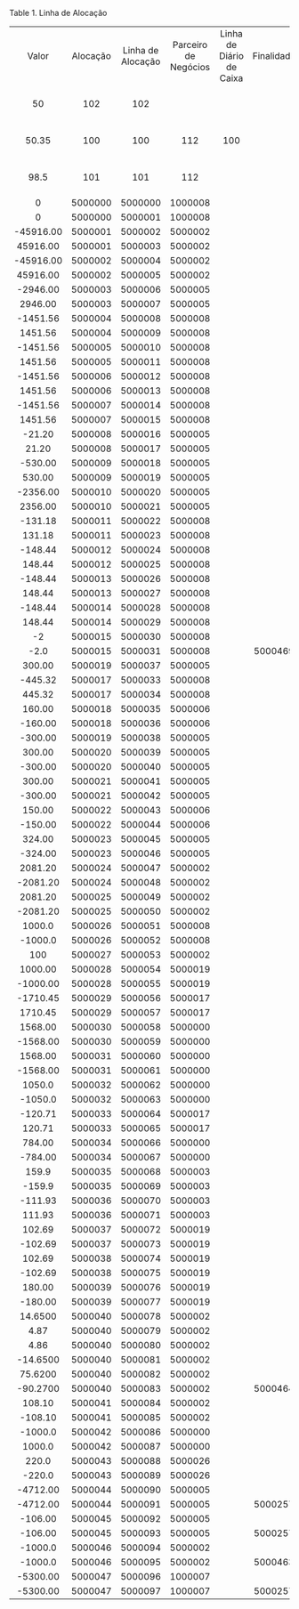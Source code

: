 <div id="d142190e1" class="table">

<div class="table-title">

Table 1. Linha de
Alocação

</div>

<div class="table-contents">

|            |          |                   |                      |                          |            |         |                                    |                    |                |                |                 |         |           |                       |                   |        |                  |                         |                |
| :--------: | :------: | :---------------: | :------------------: | :----------------------: | :--------: | :-----: | :--------------------------------: | :----------------: | :------------: | :------------: | :-------------: | :-----: | :-------: | :-------------------: | :---------------: | :----: | :--------------: | :---------------------: | :------------: |
|   Valor    | Alocação | Linha de Alocação | Parceiro de Negócios | Linha de Diário de Caixa | Finalidade | Fatura  | Programação de Pagamento de Fatura | Elemento de Contas | Valor do Juros | Valor da Multa | Motivo da Baixa | Pedido  | Pagamento |   Data da Transação   | Valor do Desconto | Manual | Documento Fiscal | Pagamento a Maior/Menor | Valor da Baixa |
|     50     |   102    |        102        |                      |                          |            |         |                                    |                    |       0        |       0        |                 |         |    101    | 2002-02-22 00:00:00.0 |         0         | false  |                  |            0            |       0        |
|   50.35    |   100    |        100        |         112          |           100            |            |   100   |                                    |                    |       0        |       0        |                 |         |           | 2002-02-22 00:00:00.0 |         0         | false  |                  |            0            |       0        |
|    98.5    |   101    |        101        |         112          |                          |            |   101   |                                    |                    |       0        |       0        |                 |         |    100    | 2002-02-22 00:00:00.0 |        1.9        | false  |                  |            0            |      0.3       |
|     0      | 5000000  |      5000000      |       1000008        |                          |            |         |                                    |                    |       0        |       0        |                 |         |  5000000  |                       |        0.0        | false  |                  |           0.0           |      0.0       |
|     0      | 5000000  |      5000001      |       1000008        |                          |            |         |                                    |                    |       0        |       0        |                 |         |  5000002  |                       |        0.0        | false  |                  |           0.0           |      0.0       |
| \-45916.00 | 5000001  |      5000002      |       5000002        |                          |            | 5000003 |                                    |                    |       0        |       0        |                 | 5000005 |           |                       |        0.0        | false  |                  |           0.0           |      0.0       |
|  45916.00  | 5000001  |      5000003      |       5000002        |                          |            | 5000004 |                                    |                    |       0        |       0        |                 | 5000005 |           |                       |        0.0        | false  |                  |           0.0           |      0.0       |
| \-45916.00 | 5000002  |      5000004      |       5000002        |                          |            | 5000005 |                                    |                    |       0        |       0        |                 | 5000005 |           |                       |        0.0        | false  |                  |           0.0           |      0.0       |
|  45916.00  | 5000002  |      5000005      |       5000002        |                          |            | 5000006 |                                    |                    |       0        |       0        |                 | 5000005 |           |                       |        0.0        | false  |                  |           0.0           |      0.0       |
| \-2946.00  | 5000003  |      5000006      |       5000005        |                          |            | 5000009 |                                    |                    |       0        |       0        |                 | 5000007 |           |                       |        0.0        | false  |                  |           0.0           |      0.0       |
|  2946.00   | 5000003  |      5000007      |       5000005        |                          |            | 5000010 |                                    |                    |       0        |       0        |                 | 5000007 |           |                       |        0.0        | false  |                  |           0.0           |      0.0       |
| \-1451.56  | 5000004  |      5000008      |       5000008        |                          |            | 5000016 |                                    |                    |       0        |       0        |                 | 5000012 |           |                       |        0.0        | false  |                  |           0.0           |      0.0       |
|  1451.56   | 5000004  |      5000009      |       5000008        |                          |            | 5000017 |                                    |                    |       0        |       0        |                 | 5000012 |           |                       |        0.0        | false  |                  |           0.0           |      0.0       |
| \-1451.56  | 5000005  |      5000010      |       5000008        |                          |            | 5000018 |                                    |                    |       0        |       0        |                 | 5000012 |           |                       |        0.0        | false  |     5000021      |           0.0           |      0.0       |
|  1451.56   | 5000005  |      5000011      |       5000008        |                          |            | 5000020 |                                    |                    |       0        |       0        |                 | 5000012 |           |                       |        0.0        | false  |                  |           0.0           |      0.0       |
| \-1451.56  | 5000006  |      5000012      |       5000008        |                          |            | 5000021 |                                    |                    |       0        |       0        |                 | 5000012 |           |                       |        0.0        | false  |                  |           0.0           |      0.0       |
|  1451.56   | 5000006  |      5000013      |       5000008        |                          |            | 5000022 |                                    |                    |       0        |       0        |                 | 5000012 |           |                       |        0.0        | false  |                  |           0.0           |      0.0       |
| \-1451.56  | 5000007  |      5000014      |       5000008        |                          |            | 5000023 |                                    |                    |       0        |       0        |                 | 5000012 |           |                       |        0.0        | false  |     5000030      |           0.0           |      0.0       |
|  1451.56   | 5000007  |      5000015      |       5000008        |                          |            | 5000024 |                                    |                    |       0        |       0        |                 | 5000012 |           |                       |        0.0        | false  |                  |           0.0           |      0.0       |
|  \-21.20   | 5000008  |      5000016      |       5000005        |                          |            | 5000032 |                                    |                    |       0        |       0        |                 | 5000019 |           |                       |        0.0        | false  |                  |           0.0           |      0.0       |
|   21.20    | 5000008  |      5000017      |       5000005        |                          |            | 5000033 |                                    |                    |       0        |       0        |                 | 5000019 |           |                       |        0.0        | false  |                  |           0.0           |      0.0       |
|  \-530.00  | 5000009  |      5000018      |       5000005        |                          |            | 5000036 |                                    |                    |       0        |       0        |                 |         |           |                       |        0.0        | false  |                  |           0.0           |      0.0       |
|   530.00   | 5000009  |      5000019      |       5000005        |                          |            | 5000037 |                                    |                    |       0        |       0        |                 |         |           |                       |        0.0        | false  |                  |           0.0           |      0.0       |
| \-2356.00  | 5000010  |      5000020      |       5000005        |                          |            | 5000042 |                                    |                    |       0        |       0        |                 | 5000023 |           |                       |        0.0        | false  |                  |           0.0           |      0.0       |
|  2356.00   | 5000010  |      5000021      |       5000005        |                          |            | 5000043 |                                    |                    |       0        |       0        |                 | 5000023 |           |                       |        0.0        | false  |                  |           0.0           |      0.0       |
|  \-131.18  | 5000011  |      5000022      |       5000008        |                          |            | 5000078 |                                    |                    |       0        |       0        |                 | 5000028 |           |                       |        0.0        | false  |     5000067      |           0.0           |      0.0       |
|   131.18   | 5000011  |      5000023      |       5000008        |                          |            | 5000079 |                                    |                    |       0        |       0        |                 | 5000028 |           |                       |        0.0        | false  |                  |           0.0           |      0.0       |
|  \-148.44  | 5000012  |      5000024      |       5000008        |                          |            | 5000082 |                                    |                    |       0        |       0        |                 | 5000029 |           |                       |        0.0        | false  |                  |           0.0           |      0.0       |
|   148.44   | 5000012  |      5000025      |       5000008        |                          |            | 5000083 |                                    |                    |       0        |       0        |                 | 5000029 |           |                       |        0.0        | false  |                  |           0.0           |      0.0       |
|  \-148.44  | 5000013  |      5000026      |       5000008        |                          |            | 5000084 |                                    |                    |       0        |       0        |                 | 5000029 |           |                       |        0.0        | false  |                  |           0.0           |      0.0       |
|   148.44   | 5000013  |      5000027      |       5000008        |                          |            | 5000085 |                                    |                    |       0        |       0        |                 | 5000029 |           |                       |        0.0        | false  |                  |           0.0           |      0.0       |
|  \-148.44  | 5000014  |      5000028      |       5000008        |                          |            | 5000088 |                                    |                    |       0        |       0        |                 | 5000029 |           |                       |        0.0        | false  |     5000071      |           0.0           |      0.0       |
|   148.44   | 5000014  |      5000029      |       5000008        |                          |            | 5000089 |                                    |                    |       0        |       0        |                 | 5000029 |           |                       |        0.0        | false  |                  |           0.0           |      0.0       |
|    \-2     | 5000015  |      5000030      |       5000008        |                          |            | 5000080 |                 0                  |                    |      0.0       |      0.0       |                 | 5000028 |           |                       |      0.0000       | false  |     5000068      |       \-129.1800        |      0.0       |
|   \-2.0    | 5000015  |      5000031      |       5000008        |                          |  5000469   |         |                                    |                    |       0        |       0        |                 |         |           |                       |        0.0        | false  |                  |           0.0           |      0.0       |
|   300.00   | 5000019  |      5000037      |       5000005        |                          |            | 5000104 |                                    |                    |       0        |       0        |                 | 5000034 |           |                       |        0.0        | false  |                  |           0.0           |      0.0       |
|  \-445.32  | 5000017  |      5000033      |       5000008        |                          |            |         |                                    |                    |       0        |       0        |                 |         |  5000007  |                       |        0.0        | false  |                  |           0.0           |      0.0       |
|   445.32   | 5000017  |      5000034      |       5000008        |                          |            |         |                                    |                    |       0        |       0        |                 |         |  5000008  |                       |        0.0        | false  |                  |           0.0           |      0.0       |
|   160.00   | 5000018  |      5000035      |       5000006        |                          |            | 5000100 |                                    |                    |       0        |       0        |                 | 5000032 |           |                       |        0.0        | false  |                  |           0.0           |      0.0       |
|  \-160.00  | 5000018  |      5000036      |       5000006        |                          |            | 5000102 |                                    |                    |       0        |       0        |                 | 5000032 |           |                       |        0.0        | false  |                  |           0.0           |      0.0       |
|  \-300.00  | 5000019  |      5000038      |       5000005        |                          |            | 5000105 |                                    |                    |       0        |       0        |                 | 5000034 |           |                       |        0.0        | false  |                  |           0.0           |      0.0       |
|   300.00   | 5000020  |      5000039      |       5000005        |                          |            | 5000106 |                                    |                    |       0        |       0        |                 | 5000034 |           |                       |        0.0        | false  |                  |           0.0           |      0.0       |
|  \-300.00  | 5000020  |      5000040      |       5000005        |                          |            | 5000107 |                                    |                    |       0        |       0        |                 | 5000034 |           |                       |        0.0        | false  |                  |           0.0           |      0.0       |
|   300.00   | 5000021  |      5000041      |       5000005        |                          |            | 5000108 |                                    |                    |       0        |       0        |                 | 5000034 |           |                       |        0.0        | false  |                  |           0.0           |      0.0       |
|  \-300.00  | 5000021  |      5000042      |       5000005        |                          |            | 5000109 |                                    |                    |       0        |       0        |                 | 5000034 |           |                       |        0.0        | false  |                  |           0.0           |      0.0       |
|   150.00   | 5000022  |      5000043      |       5000006        |                          |            | 5000111 |                                    |                    |       0        |       0        |                 | 5000035 |           |                       |        0.0        | false  |                  |           0.0           |      0.0       |
|  \-150.00  | 5000022  |      5000044      |       5000006        |                          |            | 5000112 |                                    |                    |       0        |       0        |                 | 5000035 |           |                       |        0.0        | false  |                  |           0.0           |      0.0       |
|   324.00   | 5000023  |      5000045      |       5000005        |                          |            | 5000114 |                                    |                    |       0        |       0        |                 | 5000036 |           |                       |        0.0        | false  |     5000095      |           0.0           |      0.0       |
|  \-324.00  | 5000023  |      5000046      |       5000005        |                          |            | 5000115 |                                    |                    |       0        |       0        |                 | 5000036 |           |                       |        0.0        | false  |                  |           0.0           |      0.0       |
|  2081.20   | 5000024  |      5000047      |       5000002        |                          |            | 5000117 |                                    |                    |       0        |       0        |                 | 5000037 |           |                       |        0.0        | false  |                  |           0.0           |      0.0       |
| \-2081.20  | 5000024  |      5000048      |       5000002        |                          |            | 5000118 |                                    |                    |       0        |       0        |                 | 5000037 |           |                       |        0.0        | false  |                  |           0.0           |      0.0       |
|  2081.20   | 5000025  |      5000049      |       5000002        |                          |            | 5000119 |                                    |                    |       0        |       0        |                 | 5000037 |           |                       |        0.0        | false  |                  |           0.0           |      0.0       |
| \-2081.20  | 5000025  |      5000050      |       5000002        |                          |            | 5000120 |                                    |                    |       0        |       0        |                 | 5000037 |           |                       |        0.0        | false  |                  |           0.0           |      0.0       |
|   1000.0   | 5000026  |      5000051      |       5000008        |                          |            | 5000124 |                                    |                    |       0        |       0        |                 | 5000038 |           |                       |        0.0        | false  |     5000101      |           0.0           |      0.0       |
|  \-1000.0  | 5000026  |      5000052      |       5000008        |                          |            | 5000125 |                                    |                    |       0        |       0        |                 | 5000038 |           |                       |        0.0        | false  |                  |           0.0           |      0.0       |
|    100     | 5000027  |      5000053      |       5000002        |                          |            | 5000130 |              5000054               |                    |      0.0       |      0.0       |                 | 5000040 |  5000009  |                       |         0         | false  |     5000108      |         566.00          |       0        |
|  1000.00   | 5000028  |      5000054      |       5000019        |                          |            | 5000149 |                                    |                    |       0        |       0        |                 | 5000049 |           |                       |        0.0        | false  |                  |           0.0           |      0.0       |
| \-1000.00  | 5000028  |      5000055      |       5000019        |                          |            | 5000151 |                                    |                    |       0        |       0        |                 | 5000049 |           |                       |        0.0        | false  |                  |           0.0           |      0.0       |
| \-1710.45  | 5000029  |      5000056      |       5000017        |                          |            | 5000157 |                                    |                    |       0        |       0        |                 |         |           |                       |        0.0        | false  |                  |           0.0           |      0.0       |
|  1710.45   | 5000029  |      5000057      |       5000017        |                          |            | 5000158 |                                    |                    |       0        |       0        |                 |         |           |                       |        0.0        | false  |                  |           0.0           |      0.0       |
|  1568.00   | 5000030  |      5000058      |       5000000        |                          |            | 5000177 |                                    |                    |       0        |       0        |                 | 5000057 |           |                       |        0.0        | false  |                  |           0.0           |      0.0       |
| \-1568.00  | 5000030  |      5000059      |       5000000        |                          |            | 5000178 |                                    |                    |       0        |       0        |                 | 5000057 |           |                       |        0.0        | false  |                  |           0.0           |      0.0       |
|  1568.00   | 5000031  |      5000060      |       5000000        |                          |            | 5000179 |                                    |                    |       0        |       0        |                 | 5000057 |           |                       |        0.0        | false  |                  |           0.0           |      0.0       |
| \-1568.00  | 5000031  |      5000061      |       5000000        |                          |            | 5000182 |                                    |                    |       0        |       0        |                 | 5000057 |           |                       |        0.0        | false  |                  |           0.0           |      0.0       |
|   1050.0   | 5000032  |      5000062      |       5000000        |                          |            | 5000186 |                                    |                    |       0        |       0        |                 | 5000062 |           |                       |        0.0        | false  |                  |           0.0           |      0.0       |
|  \-1050.0  | 5000032  |      5000063      |       5000000        |                          |            | 5000187 |                                    |                    |       0        |       0        |                 | 5000062 |           |                       |        0.0        | false  |                  |           0.0           |      0.0       |
|  \-120.71  | 5000033  |      5000064      |       5000017        |                          |            | 5000189 |                                    |                    |       0        |       0        |                 |         |           |                       |        0.0        | false  |                  |           0.0           |      0.0       |
|   120.71   | 5000033  |      5000065      |       5000017        |                          |            | 5000190 |                                    |                    |       0        |       0        |                 |         |           |                       |        0.0        | false  |                  |           0.0           |      0.0       |
|   784.00   | 5000034  |      5000066      |       5000000        |                          |            | 5000164 |                                    |                    |       0        |       0        |                 | 5000050 |           |                       |        0.0        | false  |     5000137      |           0.0           |      0.0       |
|  \-784.00  | 5000034  |      5000067      |       5000000        |                          |            | 5000197 |                                    |                    |       0        |       0        |                 | 5000050 |           |                       |        0.0        | false  |                  |           0.0           |      0.0       |
|   159.9    | 5000035  |      5000068      |       5000003        |                          |            | 5000215 |                                    |                    |       0        |       0        |                 |         |           |                       |        0.0        | false  |                  |           0.0           |      0.0       |
|  \-159.9   | 5000035  |      5000069      |       5000003        |                          |            | 5000216 |                                    |                    |       0        |       0        |                 |         |           |                       |        0.0        | false  |                  |           0.0           |      0.0       |
|  \-111.93  | 5000036  |      5000070      |       5000003        |                          |            | 5000217 |                                    |                    |       0        |       0        |                 |         |           |                       |        0.0        | false  |                  |           0.0           |      0.0       |
|   111.93   | 5000036  |      5000071      |       5000003        |                          |            | 5000218 |                                    |                    |       0        |       0        |                 |         |           |                       |        0.0        | false  |                  |           0.0           |      0.0       |
|   102.69   | 5000037  |      5000072      |       5000019        |                          |            | 5000222 |                                    |                    |       0        |       0        |                 | 5000080 |           |                       |        0.0        | false  |                  |           0.0           |      0.0       |
|  \-102.69  | 5000037  |      5000073      |       5000019        |                          |            | 5000223 |                                    |                    |       0        |       0        |                 | 5000080 |           |                       |        0.0        | false  |                  |           0.0           |      0.0       |
|   102.69   | 5000038  |      5000074      |       5000019        |                          |            | 5000224 |                                    |                    |       0        |       0        |                 | 5000080 |           |                       |        0.0        | false  |                  |           0.0           |      0.0       |
|  \-102.69  | 5000038  |      5000075      |       5000019        |                          |            | 5000225 |                                    |                    |       0        |       0        |                 | 5000080 |           |                       |        0.0        | false  |                  |           0.0           |      0.0       |
|   180.00   | 5000039  |      5000076      |       5000019        |                          |            | 5000227 |                                    |                    |       0        |       0        |                 | 5000081 |           |                       |        0.0        | false  |     5000197      |           0.0           |      0.0       |
|  \-180.00  | 5000039  |      5000077      |       5000019        |                          |            | 5000228 |                                    |                    |       0        |       0        |                 | 5000081 |           |                       |        0.0        | false  |                  |           0.0           |      0.0       |
|  14.6500   | 5000040  |      5000078      |       5000002        |                          |            | 5000219 |                 0                  |                    |      0.0       |      0.0       |                 | 5000078 |  5000010  |                       |      0.0000       | false  |     5000189      |         0.0000          |      0.0       |
|    4.87    | 5000040  |      5000079      |       5000002        |                          |            | 5000221 |              5000179               |                    |      0.0       |      0.0       |                 | 5000079 |  5000010  |                       |         0         | false  |     5000193      |          0.00           |      0.0       |
|    4.86    | 5000040  |      5000080      |       5000002        |                          |            | 5000221 |              5000180               |                    |      0.0       |      0.0       |                 | 5000079 |  5000010  |                       |         0         | false  |     5000193      |          0.00           |      0.0       |
| \-14.6500  | 5000040  |      5000081      |       5000002        |                          |            | 5000220 |                 0                  |                    |      0.0       |      0.0       |                 |         |           |                       |      0.0000       | false  |     5000192      |         0.0000          |      0.0       |
|  75.6200   | 5000040  |      5000082      |       5000002        |                          |            |         |                                    |                    |       0        |       0        |                 |         |  5000010  |                       |        0.0        | false  |                  |           0.0           |      0.0       |
| \-90.2700  | 5000040  |      5000083      |       5000002        |                          |  5000464   |         |                                    |                    |       0        |       0        |                 |         |           |                       |        0.0        | false  |                  |           0.0           |      0.0       |
|   108.10   | 5000041  |      5000084      |       5000002        |                          |            |         |                                    |                    |       0        |       0        |                 |         |  5000011  |                       |        0.0        | false  |                  |           0.0           |      0.0       |
|  \-108.10  | 5000041  |      5000085      |       5000002        |                          |            |         |                                    |                    |       0        |       0        |                 |         |  5000012  |                       |        0.0        | false  |                  |           0.0           |      0.0       |
|  \-1000.0  | 5000042  |      5000086      |       5000000        |                          |            | 5000240 |                                    |                    |       0        |       0        |                 |         |           |                       |        0.0        | false  |                  |           0.0           |      0.0       |
|   1000.0   | 5000042  |      5000087      |       5000000        |                          |            | 5000241 |                                    |                    |       0        |       0        |                 |         |           |                       |        0.0        | false  |                  |           0.0           |      0.0       |
|   220.0    | 5000043  |      5000088      |       5000026        |                          |            | 5000257 |                                    |                    |       0        |       0        |                 | 5000102 |           |                       |        0.0        | false  |                  |           0.0           |      0.0       |
|  \-220.0   | 5000043  |      5000089      |       5000026        |                          |            | 5000258 |                                    |                    |       0        |       0        |                 | 5000102 |           |                       |        0.0        | false  |                  |           0.0           |      0.0       |
| \-4712.00  | 5000044  |      5000090      |       5000005        |                          |            | 5000044 |                                    |                    |       0        |       0        |                 | 5000023 |           |                       |        0.0        | false  |     5000049      |           0.0           |      0.0       |
| \-4712.00  | 5000044  |      5000091      |       5000005        |                          |  5000257   |         |                                    |                    |       0        |       0        |                 |         |           |                       |        0.0        | false  |                  |           0.0           |      0.0       |
|  \-106.00  | 5000045  |      5000092      |       5000005        |                          |            | 5000035 |                                    |                    |       0        |       0        |                 | 5000022 |           |                       |        0.0        | false  |     5000042      |           0.0           |      0.0       |
|  \-106.00  | 5000045  |      5000093      |       5000005        |                          |  5000257   |         |                                    |                    |       0        |       0        |                 |         |           |                       |        0.0        | false  |                  |           0.0           |      0.0       |
|  \-1000.0  | 5000046  |      5000094      |       5000002        |                          |            | 5000027 |                                    |                    |       0        |       0        |                 |         |           |                       |        0.0        | false  |     5000034      |           0.0           |      0.0       |
|  \-1000.0  | 5000046  |      5000095      |       5000002        |                          |  5000463   |         |                                    |                    |       0        |       0        |                 |         |           |                       |        0.0        | false  |                  |           0.0           |      0.0       |
| \-5300.00  | 5000047  |      5000096      |       1000007        |                          |            | 5000135 |              5000058               |                    |       0        |       0        |                 | 5000042 |           |                       |        0.0        | false  |     5000117      |           0.0           |      0.0       |
| \-5300.00  | 5000047  |      5000097      |       1000007        |                          |  5000257   |         |                                    |                    |       0        |       0        |                 |         |           |                       |        0.0        | false  |                  |           0.0           |      0.0       |

</div>

</div>
